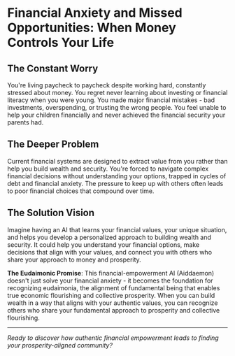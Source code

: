 # Financial Anxiety and Missed Opportunities: When Money Controls Your Life

## The Constant Worry
You're living paycheck to paycheck despite working hard, constantly stressed about money. You regret never learning about investing or financial literacy when you were young. You made major financial mistakes - bad investments, overspending, or trusting the wrong people. You feel unable to help your children financially and never achieved the financial security your parents had.

## The Deeper Problem
Current financial systems are designed to extract value from you rather than help you build wealth and security. You're forced to navigate complex financial decisions without understanding your options, trapped in cycles of debt and financial anxiety. The pressure to keep up with others often leads to poor financial choices that compound over time.

## The Solution Vision
Imagine having an AI that learns your financial values, your unique situation, and helps you develop a personalized approach to building wealth and security. It could help you understand your financial options, make decisions that align with your values, and connect you with others who share your approach to money and prosperity.

**The Eudaimonic Promise**: This financial-empowerment AI (Aiddaemon) doesn't just solve your financial anxiety - it becomes the foundation for recognizing eudaimonia, the alignment of fundamental being that enables true economic flourishing and collective prosperity. When you can build wealth in a way that aligns with your authentic values, you can recognize others who share your fundamental approach to prosperity and collective flourishing.

---

*Ready to discover how authentic financial empowerment leads to finding your prosperity-aligned community?*
